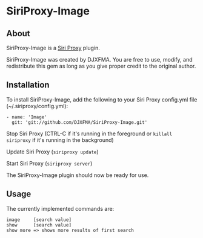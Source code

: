 SiriProxy-Image
==============

About
-----
SiriProxy-Image is a [Siri Proxy](https://github.com/plamoni/SiriProxy) plugin.

SiriProxy-Image was created by DJXFMA.
You are free to use, modify, and redistribute this gem as long as you give proper credit to the original author.


Installation
------------
To install SiriProxy-Image, add the following to your Siri Proxy config.yml file (~/.siriproxy/config.yml):

    - name: 'Image'
      git: 'git://github.com/DJXFMA/SiriProxy-Image.git'

Stop Siri Proxy (CTRL-C if it's running in the foreground or `killall siriproxy` if it's running in the background)

Update Siri Proxy (`siriproxy update`)
          
Start Siri Proxy (`siriproxy server`)

The SiriProxy-Image plugin should now be ready for use.


Usage
-----
The currently implemented commands are:

    image     [search value]
    show      [search value]
    show more => shows more results of first search
